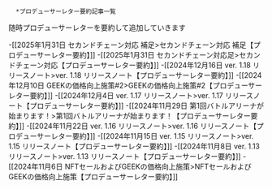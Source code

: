 
      *プロデューサーレター要約記事一覧

随時プロデューサーレターを要約して追加していきます

-[[2025年1月31日 セカンドチェーン対応 補足>セカンドチェーン対応 補足【プロデューサーレター要約】]]
-[[2025年1月31日 セカンドチェーン対応足>セカンドチェーン対応【プロデューサーレター要約】]]
-[[2024年12月16日 ver. 1.18 リリースノート>ver. 1.18 リリースノート【プロデューサーレター要約】]]
-[[2024年12月10日 GEEKの価格向上施策#2>GEEKの価格向上施策#2【プロデューサーレター要約】]]
-[[2024年12月4日 ver. 1.17 リリースノート>ver. 1.17 リリースノート【プロデューサーレター要約】]]
-[[2024年11月29日 第1回バトルアリーナが始まります！>第1回バトルアリーナが始まります！【プロデューサーレター要約】]]
-[[2024年11月22日 ver. 1.16 リリースノート>ver. 1.16 リリースノート【プロデューサーレター要約】]]
-[[2024年11月15日 ver. 1.15 リリースノート>ver. 1.15 リリースノート【プロデューサーレター要約】]]
-[[2024年11月8日 ver. 1.13 リリースノート>ver. 1.13 リリースノート【プロデューサーレター要約】]]
-[[2024年11月6日 NFTセールおよびGEEKの価格向上施策>NFTセールおよびGEEKの価格向上施策【プロデューサーレター要約】]]    